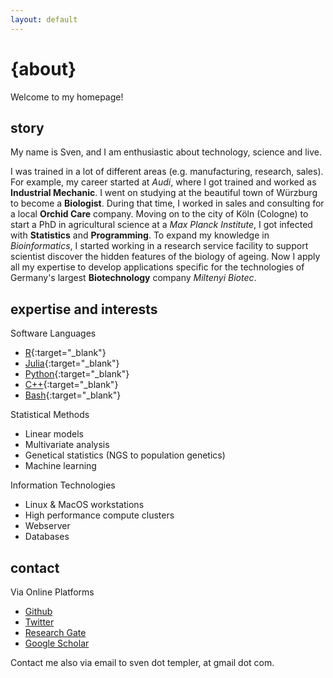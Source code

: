 ```yaml
---
layout: default
---
```


# {about}

Welcome to my homepage!

## story

My name is Sven, and I am enthusiastic about technology, science and live.

I was trained in a lot of different areas (e.g. manufacturing, research, sales).
For example, my career started at *Audi*, where I got trained and worked as **Industrial Mechanic**.
I went on studying at the beautiful town of Würzburg to become a **Biologist**.
During that time, I worked in sales and consulting for a local **Orchid Care** company.
Moving on to the city of Köln (Cologne) to start a PhD in agricultural science
at a *Max Planck Institute*, I got infected with **Statistics** and **Programming**.
To expand my knowledge in *Bioinformatics*, I started working in a research service facility
to support scientist discover the hidden features of the biology of ageing.
Now I apply all my expertise to develop applications specific for the technologies
of Germany's largest **Biotechnology** company *Miltenyi Biotec*.

## expertise and interests

Software Languages

* [R][r]{:target="_blank"}
* [Julia][jl]{:target="_blank"}
* [Python][py]{:target="_blank"}
* [C++][cpp]{:target="_blank"}
* [Bash][bash]{:target="_blank"}

Statistical Methods

* Linear models
* Multivariate analysis
* Genetical statistics (NGS to population genetics)
* Machine learning

Information Technologies

* Linux & MacOS workstations
* High performance compute clusters
* Webserver
* Databases

## contact

Via Online Platforms

* [Github][hub]
* [Twitter][twt]
* [Research Gate][rgate]
* [Google Scholar][scholar]

Contact me also via email to sven dot templer, at gmail dot com.

[cpp]: https://isocpp.org
[bash]: https://www.gnu.org/software/bash/
[py]: https://www.python.org
[jl]: http://julialang.org
[r]: https://www.r-project.org

[hub]: https://github.com/setempler
[rgate]: https://www.researchgate.net/profile/Sven_Templer/publications
[scholar]: https://scholar.google.de/citations?user=G5ryn90AAAAJ&hl=en
[twt]: https://twitter.com/setempler
